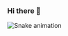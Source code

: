 ### Hi there 👋

![Snake animation](https://github.com/Lauro-Precioso/Lauro-Precioso/blob/output/github-contribution-grid-snake.svg)
